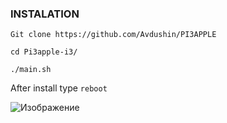 ### INSTALATION 

` Git clone https://github.com/Avdushin/PI3APPLE `
 
` cd Pi3apple-i3/ `
 
` ./main.sh ` 

After install type ` reboot `

![Изображение](https://cdn.discordapp.com/attachments/650681889308278785/887052962080362556/unknown.png)
